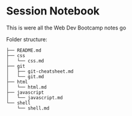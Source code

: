 # Session Notebook

This is were all the Web Dev Bootcamp notes go

Folder structure:

```shell
├── README.md
├── css
│   └── css.md
├── git
│   ├── git-cheatsheet.md
│   └── git.md
├── html
│   └── html.md
├── javascript
│   └── javascript.md
└── shell
    └── shell.md
```
